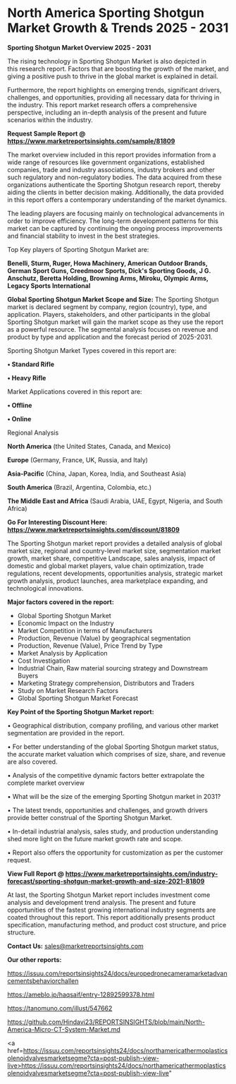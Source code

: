 # North America Sporting Shotgun Market Growth & Trends 2025 - 2031

<Strong> Sporting Shotgun Market Overview 2025 - 2031</strong>

The rising technology in Sporting Shotgun Market is also depicted in this research report. Factors that are boosting the growth of the market, and giving a positive push to thrive in the global market is explained in detail.

Furthermore, the report highlights on emerging trends, significant drivers, challenges, and opportunities, providing all necessary data for thriving in the industry. This report market research offers a comprehensive perspective, including an in-depth analysis of the present and future scenarios within the industry.

<strong>Request Sample Report @ <a href=https://www.marketreportsinsights.com/sample/81809>https://www.marketreportsinsights.com/sample/81809</a></strong>

The market overview included in this report provides information from a wide range of resources like government organizations, established companies, trade and industry associations, industry brokers and other such regulatory and non-regulatory bodies. The data acquired from these organizations authenticate the Sporting Shotgun research report, thereby aiding the clients in better decision making. Additionally, the data provided in this report offers a contemporary understanding of the market dynamics.

The leading players are focusing mainly on technological advancements in order to improve efficiency. The long-term development patterns for this market can be captured by continuing the ongoing process improvements and financial stability to invest in the best strategies.

Top Key players of Sporting Shotgun Market are:

<strong>Benelli, Sturm, Ruger, Howa Machinery, American Outdoor Brands, German Sport Guns, Creedmoor Sports, Dick's Sporting Goods, J G. Anschutz, Beretta Holding, Browning Arms, Miroku, Olympic Arms, Legacy Sports International</strong>

<strong><b>Global Sporting Shotgun Market Scope and Size:</b></strong>
The Sporting Shotgun market is declared segment by company, region (country), type, and application. Players, stakeholders, and other participants in the global Sporting Shotgun market will gain the market scope as they use the report as a powerful resource. The segmental analysis focuses on revenue and product by type and application and the forecast period of 2025-2031.

Sporting Shotgun Market Types covered in this report are:

<strong>• Standard Rifle

• Heavy Rifle</strong>

Market Applications covered in this report are:

<strong>• Offline

• Online</strong> 

Regional Analysis

<strong>North America</strong> (the United States, Canada, and Mexico)

<strong>Europe</strong> (Germany, France, UK, Russia, and Italy)

<strong>Asia-Pacific</strong> (China, Japan, Korea, India, and Southeast Asia)

<strong>South America</strong> (Brazil, Argentina, Colombia, etc.)

<strong>The Middle East and Africa</strong> (Saudi Arabia, UAE, Egypt, Nigeria, and South Africa)

<strong>Go For Interesting Discount Here: <a href=https://www.marketreportsinsights.com/discount/81809>https://www.marketreportsinsights.com/discount/81809</a></strong>

The Sporting Shotgun market report provides a detailed analysis of global market size, regional and country-level market size, segmentation market growth, market share, competitive Landscape, sales analysis, impact of domestic and global market players, value chain optimization, trade regulations, recent developments, opportunities analysis, strategic market growth analysis, product launches, area marketplace expanding, and technological innovations.

<strong><b>Major factors covered in the report:</b></strong>
<ul>
  <li>Global Sporting Shotgun Market </li>
  <li>Economic Impact on the Industry</li>
  <li>Market Competition in terms of Manufacturers</li>
  <li>Production, Revenue (Value) by geographical segmentation</li>
  <li>Production, Revenue (Value), Price Trend by Type</li>
  <li>Market Analysis by Application</li>
  <li>Cost Investigation</li>
  <li>Industrial Chain, Raw material sourcing strategy and Downstream Buyers</li>
  <li>Marketing Strategy comprehension, Distributors and Traders</li>
  <li>Study on Market Research Factors</li>
  <li>Global Sporting Shotgun Market Forecast</li>
</ul>

<strong><b>Key Point of the Sporting Shotgun Market report:</b></strong>

• Geographical distribution, company profiling, and various other market segmentation are provided in the report.

• For better understanding of the global Sporting Shotgun market status, the accurate market valuation which comprises of size, share, and revenue are also covered.

• Analysis of the competitive dynamic factors better extrapolate the complete market overview

• What will be the size of the emerging Sporting Shotgun market in 2031?

• The latest trends, opportunities and challenges, and growth drivers provide better construal of the Sporting Shotgun Market.

• In-detail industrial analysis, sales study, and production understanding shed more light on the future market growth rate and scope.

• Report also offers the opportunity for customization as per the customer request.

<strong><b>View Full Report @ <a href=https://www.marketreportsinsights.com/industry-forecast/sporting-shotgun-market-growth-and-size-2021-81809>https://www.marketreportsinsights.com/industry-forecast/sporting-shotgun-market-growth-and-size-2021-81809</a></b></strong>


At last, the Sporting Shotgun Market report includes investment come analysis and development trend analysis. The present and future opportunities of the fastest growing international industry segments are coated throughout this report. This report additionally presents product specification, manufacturing method, and product cost structure, and price structure.

<strong>Contact Us:</strong>
sales@marketreportsinsights.com

<strong>Our other reports:</strong>

<a href=https://issuu.com/reportsinsights24/docs/europedronecameramarketadvancementsbehaviorchallen>https://issuu.com/reportsinsights24/docs/europedronecameramarketadvancementsbehaviorchallen</a>

<a href=https://ameblo.jp/haqsaif/entry-12892599378.html>https://ameblo.jp/haqsaif/entry-12892599378.html</a>

<a href=https://tanomuno.com/illust/547662>https://tanomuno.com/illust/547662</a>

<a href=https://github.com/Hindavi23/REPORTSINSIGHTS/blob/main/North-America-Micro-CT-System-Market.md>https://github.com/Hindavi23/REPORTSINSIGHTS/blob/main/North-America-Micro-CT-System-Market.md</a>

<a href=https://issuu.com/reportsinsights24/docs/northamericathermoplasticsolenoidvalvesmarketsegme?cta=post-publish-view-live>https://issuu.com/reportsinsights24/docs/northamericathermoplasticsolenoidvalvesmarketsegme?cta=post-publish-view-live</a>"
